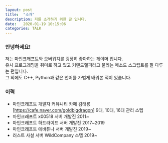 ```yaml
---
layout: post
title:  "소개"
description: 저를 소개하기 위한 글 입니다.
date:   2020-01-19 10:15:06
categories: TALK
---
```


### 안녕하세요!
저는 마인크래프트와 오버워치를 굉장히 좋아하는 게이머 입니다. \
유사 프로그래밍을 취미로 하고 있고 커맨드헬퍼라고 불리는 메소드 스크립트를 잘 다루는 편입니다. \
그 외에도 C++, Python과 같은 언어를 가볍게 배워본 적이 있습니다.
### 이력
- 마인크래프트 개발자 커뮤니티 카페 김태룡[https://cafe.naver.com/goldbigdragon] 9대, 10대, 16대 관리 스텝
- 마인크래프트 x00518 서버 개발진 2011~
- 마인크래프트 하드라이프 서버 개발진 2017~2019
- 마인크래프트 에바튜나 서버 개발진 2019~
- 러스트 사설 서버 WildCompany 스텝 2019~